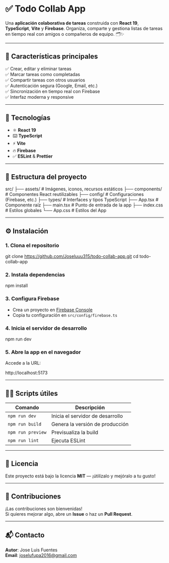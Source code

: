 # ✅ Todo Collab App

Una **aplicación colaborativa de tareas** construida con **React 19**, **TypeScript**, **Vite** y **Firebase**. Organiza, comparte y gestiona listas de tareas en tiempo real con amigos o compañeros de equipo. 🗂️✨

---

## 🚀 **Características principales**

✅ Crear, editar y eliminar tareas  
✅ Marcar tareas como completadas  
✅ Compartir tareas con otros usuarios  
✅ Autenticación segura (Google, Email, etc.)  
✅ Sincronización en tiempo real con Firebase  
✅ Interfaz moderna y responsive

---

## 🧰 **Tecnologías**

- ⚛️ **React 19**
- ⌨️ **TypeScript**
- ⚡ **Vite**
- 🔥 **Firebase**
- ✅ **ESLint** & **Prettier**

---

## 📂 **Estructura del proyecto**

src/
├── assets/ # Imágenes, iconos, recursos estáticos
├── components/ # Componentes React reutilizables
├── config/ # Configuraciones (Firebase, etc.)
├── types/ # Interfaces y tipos TypeScript
├── App.tsx # Componente raíz
├── main.tsx # Punto de entrada de la app
├── index.css # Estilos globales
└── App.css # Estilos del App

---

## ⚙️ **Instalación**

### 1. Clona el repositorio

git clone https://github.com/Joseluuu315/todo-collab-app.git
cd todo-collab-app

### 2. Instala dependencias

npm install

### 3. Configura Firebase

- Crea un proyecto en [Firebase Console](https://console.firebase.google.com/)
- Copia tu configuración en `src/config/firebase.ts`

### 4. Inicia el servidor de desarrollo

npm run dev


### 5. Abre la app en el navegador

Accede a la URL:

http://localhost:5173


---

## 🧑‍💻 **Scripts útiles**

| Comando               | Descripción                              |
|-----------------------|------------------------------------------|
| `npm run dev`          | Inicia el servidor de desarrollo         |
| `npm run build`        | Genera la versión de producción          |
| `npm run preview`      | Previsualiza la build                    |
| `npm run lint`         | Ejecuta ESLint                          |

---

## 📜 **Licencia**

Este proyecto está bajo la licencia **MIT** — ¡útilízalo y mejóralo a tu gusto!

---

## 🌟 **Contribuciones**

¡Las contribuciones son bienvenidas!  
Si quieres mejorar algo, abre un **Issue** o haz un **Pull Request**.

---

## 📬 **Contacto**

**Autor**: Jose Luis Fuentes  
**Email**: joselufupa2016@gmail.com

